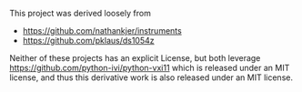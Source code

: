 This project was derived loosely from 
* https://github.com/nathankjer/instruments 
* https://github.com/pklaus/ds1054z

Neither of these projects has an explicit License, but both leverage https://github.com/python-ivi/python-vxi11 which is released under an MIT license, and thus this derivative work is also released under an MIT license.

